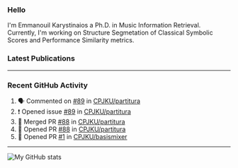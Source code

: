 ### Hello

I'm Emmanouil Karystinaios a Ph.D. in Music Information Retrieval.
Currently, I'm working on Structure Segmetation of Classical Symbolic Scores and Performance Similarity metrics.


### Latest Publications

<!-- BLOG-POST-LIST:START -->
<!-- BLOG-POST-LIST:END -->

---

### Recent GitHub Activity
  
<!--START_SECTION:activity-->
1. 🗣 Commented on [#89](https://github.com/CPJKU/partitura/issues/89) in [CPJKU/partitura](https://github.com/CPJKU/partitura)
2. ❗️ Opened issue [#89](https://github.com/CPJKU/partitura/issues/89) in [CPJKU/partitura](https://github.com/CPJKU/partitura)
3. 🎉 Merged PR [#88](https://github.com/CPJKU/partitura/pull/88) in [CPJKU/partitura](https://github.com/CPJKU/partitura)
4. 💪 Opened PR [#88](https://github.com/CPJKU/partitura/pull/88) in [CPJKU/partitura](https://github.com/CPJKU/partitura)
5. 💪 Opened PR [#1](https://github.com/CPJKU/basismixer/pull/1) in [CPJKU/basismixer](https://github.com/CPJKU/basismixer)
<!--END_SECTION:activity-->

---

![My GitHub stats](https://github-readme-stats.vercel.app/api?username=melkisedeath&show_icons=true&theme=radical)


<!--
**melkisedeath/melkisedeath** is a ✨ _special_ ✨ repository because its `README.md` (this file) appears on your GitHub profile.

Here are some ideas to get you started:

- 🔭 I’m currently working on ...
- 🌱 I’m currently learning ...
- 👯 I’m looking to collaborate on ...
- 🤔 I’m looking for help with ...
- 💬 Ask me about ...
- 📫 How to reach me: ...
- 😄 Pronouns: ...
- ⚡ Fun fact: ...
-->
